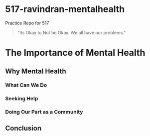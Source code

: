 # 517-ravindran-mentalhealth
Practice Repo for 517

> "Its Okay to Not be Okay. We all have our problems."


# The Importance of Mental Health 

## Why Mental Health 

### What Can We Do

### Seeking Help

### Doing Our Part as a Community

## Conclusion 
